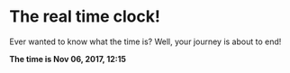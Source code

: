 # The real time clock!

Ever wanted to know what the time is? Well, your journey is about to end!

**The time is Nov 06, 2017, 12:15**